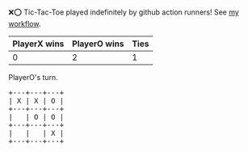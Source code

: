 :x::o: Tic-Tac-Toe played indefinitely by github action runners! See [my workflow](.github/workflows/play.yaml).

|PlayerX wins|PlayerO wins|Ties|
|-|-|-|
|0|2|1|

PlayerO's turn.

<pre>
+---+---+---+
| X | X | O |
+---+---+---+
|   | O | O |
+---+---+---+
|   |   | X |
+---+---+---+
</pre>